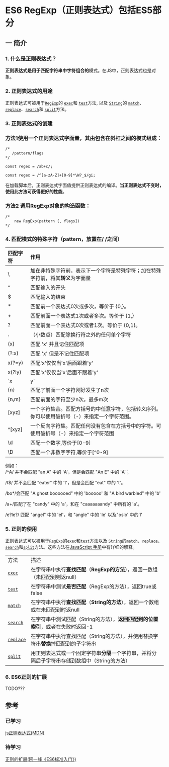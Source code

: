 # ES6 RegExp（正则表达式）包括ES5部分

## 一 简介

### 1. 什么是正则表达式？

**正则表达式是用于匹配字符串中字符组合的**模式。在JS中，正则表达式也是对象。

### 2. 正则表达式的用途

正则表达式可被用于[`RegExp`](https://developer.mozilla.org/zh-CN/docs/Web/JavaScript/Reference/RegExp)的 [`exec`](https://developer.mozilla.org/zh-CN/docs/Web/JavaScript/Reference/Global_Objects/RegExp/exec)和 [`test`](https://developer.mozilla.org/zh-CN/docs/Web/JavaScript/Reference/Global_Objects/RegExp/test)方法, 以及 [`String`](https://developer.mozilla.org/zh-CN/docs/Web/JavaScript/Reference/String)的 [`match`](https://developer.mozilla.org/zh-CN/docs/Web/JavaScript/Reference/Global_Objects/String/match)、[`replace`](https://developer.mozilla.org/zh-CN/docs/Web/JavaScript/Reference/Global_Objects/String/replace)、[`search`](https://developer.mozilla.org/zh-CN/docs/Web/JavaScript/Reference/Global_Objects/String/search)和 [`split`](https://developer.mozilla.org/zh-CN/docs/Web/JavaScript/Reference/Global_Objects/String/split)方法。

### 3. 正则表达式的创建

### 方法1使用一个正则表达式字面量，其由包含在斜杠之间的模式组成：

```
/*
   /pattern/flags 
*/

const regex = /ab+c/;

const regex = /^[a-zA-Z]+[0-9]*\W?_$/gi;
```

在加载脚本后，正则表达式字面值提供正则表达式的编译。**当正则表达式不变时，使用此方法可获得更好的性能**。

### 方法2 调用RegExp对象的构造函数：

```
/* 
    new RegExp(pattern [, flags])
*/
```

### 4. 匹配模式的特殊字符（pattern，放置在/ /之间）

| 匹配字符 | 作用 |
| :--- | :--- |
| \ | 加在非特殊字符前，表示下一个字符是特殊字符；加在特殊字符前，将其**转义**为字面量 |
| ^ | 匹配输入的开头 |
| $ | 匹配输入的结束 |
| \* | 匹配前一个表达式0次或多次，等价于 {0,}。 |
| + | 匹配前面一个表达式1次或者多次。等价于 {1,} |
| ? | 匹配前面一个表达式0次或者1次。等价于 {0,1}。 |
| . | （小数点）匹配除换行符之外的任何单个字符 |
| \(x\) | 匹配 'x' 并且记住匹配项 |
| \(?:x\) | 匹配 'x' 但是不记住匹配项 |
| x\(?=y\) | 匹配'x'仅仅当'x'后面跟着'y' |
| x\(?!y\) | 匹配'x'仅仅当'x'后面不跟着'y' |
| \`x | y\` | 匹配‘x’或者‘y’ |
| {n} | 匹配了前面一个字符刚好发生了n次 |
| {n,m} | 匹配前面的字符至少n次，最多m次 |
| \[xyz\] | 一个字符集合。匹配方括号的中任意字符，包括转义序列。你可以使用破折号（-）来指定一个字符范围。 |
| ^\[xyz\] | 一个反向字符集。匹配任何没有包含在方括号中的字符。可使用破折号（-）来指定一个字符范围 |
| \d | 匹配一个数字,等价于\[0-9\] |
| \D | 匹配一个非数字字符,等价于[^0-9] |

例如：  
/^A/ 并不会匹配 "an A" 中的 'A'，但是会匹配 "An E" 中的 'A'；

/t$/ 并不会匹配 "eater" 中的 't'，但是会匹配 "eat" 中的 't'。

/bo\*/会匹配 "A ghost boooooed" 中的 'booooo' 和 "A bird warbled" 中的 'b'

/a+/匹配了在 "candy" 中的 'a'，和在 "caaaaaaandy" 中所有的 'a'。

/e?le?/ 匹配 "angel" 中的 'el'，和 "angle" 中的 'le' 以及"oslo' 中的'l'



### 5. 正则的使用

正则表达式可以被用于[`RegExp`](https://developer.mozilla.org/zh-CN/docs/JavaScript/Reference/Global_Objects/RegExp)的[`exec`](https://developer.mozilla.org/zh-CN/docs/JavaScript/Reference/Global_Objects/RegExp/exec)和[`test`](https://developer.mozilla.org/zh-CN/docs/JavaScript/Reference/Global_Objects/RegExp/test)方法以及 [`String`](https://developer.mozilla.org/zh-CN/docs/JavaScript/Reference/Global_Objects/String)的[`match`](https://developer.mozilla.org/zh-CN/docs/JavaScript/Reference/Global_Objects/String/match)、[`replace`](https://developer.mozilla.org/zh-CN/docs/JavaScript/Reference/Global_Objects/String/replace)、[`search`](https://developer.mozilla.org/zh-CN/docs/JavaScript/Reference/Global_Objects/String/search)和[`split`](https://developer.mozilla.org/zh-CN/docs/JavaScript/Reference/Global_Objects/String/split)方法。这些方法在[JavaScript 手册](https://developer.mozilla.org/zh-CN/docs/JavaScript/Reference)中有详细的解释。

|  |  |
| :--- | :--- |
| 方法 | 描述 |
| [`exec`](https://developer.mozilla.org/zh-CN/docs/JavaScript/Reference/Global_Objects/RegExp/exec) | 在字符串中执行**查找匹配**（**RegExp的方法**），返回一数组（未匹配到则返null） |
| [`test`](https://developer.mozilla.org/zh-CN/docs/JavaScript/Reference/Global_Objects/RegExp/test) | 在字符串中测试**是否匹配**（RegExp的方法），返回true或false |
| [`match`](https://developer.mozilla.org/zh-CN/docs/JavaScript/Reference/Global_Objects/String/match) | 在字符串中执行**查找匹配**（**String的方法**），返回一个数组或在未匹配到时返null |
| [`search`](https://developer.mozilla.org/zh-CN/docs/JavaScript/Reference/Global_Objects/String/search) | 在字符串中测试匹配（String的方法），**返回匹配到的位置索引**，或者在失败时返回-1 |
| [`replace`](https://developer.mozilla.org/zh-CN/docs/JavaScript/Reference/Global_Objects/String/replace) | 在字符串中执行查找匹配（String的方法），并使用替换字符串**替换**掉匹配到的子字符串 |
| [`split`](https://developer.mozilla.org/zh-CN/docs/JavaScript/Reference/Global_Objects/String/split) | 用正则表达式或一个固定字符串**分隔**一个字符串，并将分隔后子字符串存储到数组中（String的方法） |

### 

### 6. ES6正则的扩展

TODO???

## 参考

### 已学习

[js正则表达式\(MDN\)](https://developer.mozilla.org/zh-CN/docs/Web/JavaScript/Guide/Regular_Expressions)

### 待学习

[正则的扩展\(阮一峰《ES6标准入门》\)](http://es6.ruanyifeng.com/#docs/regex)

